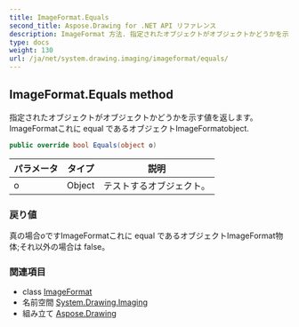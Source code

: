 ```yaml
---
title: ImageFormat.Equals
second_title: Aspose.Drawing for .NET API リファレンス
description: ImageFormat 方法. 指定されたオブジェクトがオブジェクトかどうかを示す値を返しますImageFormatこれに equal であるオブジェクトImageFormatobject.
type: docs
weight: 130
url: /ja/net/system.drawing.imaging/imageformat/equals/
---
```

## ImageFormat.Equals method

指定されたオブジェクトがオブジェクトかどうかを示す値を返します。ImageFormatこれに equal であるオブジェクトImageFormatobject.

```csharp
public override bool Equals(object o)
```

| パラメータ | タイプ | 説明 |
| --- | --- | --- |
| o | Object | テストするオブジェクト。 |

### 戻り値

真の場合*o*ですImageFormatこれに equal であるオブジェクトImageFormat物体;それ以外の場合は false。

### 関連項目

* class [ImageFormat](../)
* 名前空間 [System.Drawing.Imaging](../../imageformat/)
* 組み立て [Aspose.Drawing](../../../)


